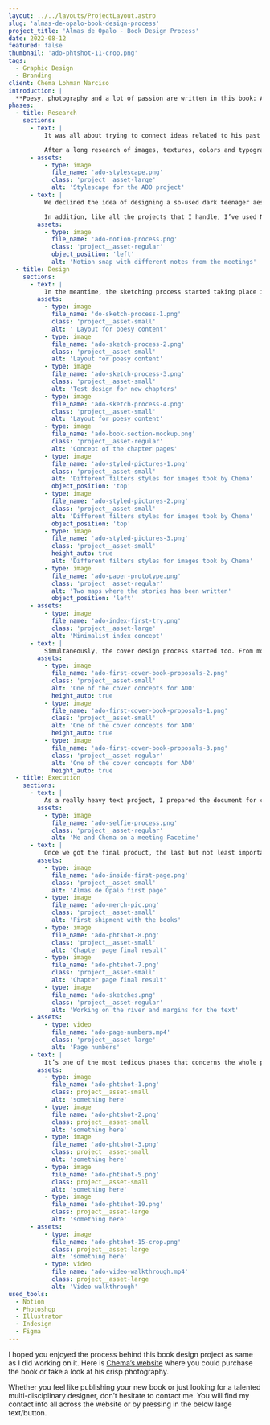```yaml
---
layout: ../../layouts/ProjectLayout.astro
slug: 'almas-de-opalo-book-design-process'
project_title: 'Almas de Opalo - Book Design Process'
date: 2022-08-12
featured: false
thumbnail: 'ado-phtshot-11-crop.png'
tags:
  - Graphic Design
  - Branding
client: Chema Lohman Narciso
introduction: |
  **Poesy, photography and a lot of passion are written in this book: Almas de Opalo (Opal’s souls). Chema Lohman Narciso (Chema for friends), a talented writer, enjoying every time he has the opportunity to simple, writing down his thoughts and feelings trying to share them with people that surround him; ended releasing his first hand-carrying book, confiding its design process in me. So, what a better challenge to test my book design skills mixed with different knowledge from all my fields than building that tiny but plenty of emotions pocketbook.**
phases:
  - title: Research
    sections:
      - text: |
          It was all about trying to connect ideas related to his past and graphically trying to express the content of his stories in an abstract way. We had a long initial Onboarding meeting, concreting all the requirements for the project and trying to filter as much as possible to make the research phase easy-going.

          After a long research of images, textures, colors and typographies, I’ve created a stylescape with all the essence of the project trying to show to the client the same point of view that I had and then mixing opinions for creating the unique project’s creative direction to follow.
      - assets:
          - type: image
            file_name: 'ado-stylescape.png'
            class: 'project__asset-large'
            alt: 'Stylescape for the ADO project'
      - text: |
          We declined the idea of designing a so-used dark teenager aesthetic, and tried to experiment more with big headers and broken layouts, mixing what works with a pinch of experimentation.

          In addition, like all the projects that I handle, I’ve used Notion for organizing, tracking and managing them, from the very early phase of the project until the end.
        assets:
          - type: image
            file_name: 'ado-notion-process.png'
            class: 'project__asset-regular'
            object_position: 'left'
            alt: 'Notion snap with different notes from the meetings'
  - title: Design
    sections:
      - text: |
          In the meantime, the sketching process started taking place into creating different layouts for the various pages and sections of the book. Trying different page sizes, comparing them with other similar pocketbooks size, and printing them for a better perspective on how they will really look on hands.
        assets:
          - type: image
            file_name: 'do-sketch-process-1.png'
            class: 'project__asset-small'
            alt: ' Layout for poesy content'
          - type: image
            file_name: 'ado-sketch-process-2.png'
            class: 'project__asset-small'
            alt: 'Layout for poesy content'
          - type: image
            file_name: 'ado-sketch-process-3.png'
            class: 'project__asset-small'
            alt: 'Test design for new chapters'
          - type: image
            file_name: 'ado-sketch-process-4.png'
            class: 'project__asset-small'
            alt: 'Layout for poesy content'
          - type: image
            file_name: 'ado-book-section-mockup.png'
            class: 'project__asset-regular'
            alt: 'Concept of the chapter pages'
          - type: image
            file_name: 'ado-styled-pictures-1.png'
            class: 'project__asset-small'
            alt: 'Different filters styles for images took by Chema'
            object_position: 'top'
          - type: image
            file_name: 'ado-styled-pictures-2.png'
            class: 'project__asset-small'
            alt: 'Different filters styles for images took by Chema'
            object_position: 'top'
          - type: image
            file_name: 'ado-styled-pictures-3.png'
            class: 'project__asset-small'
            height_auto: true
            alt: 'Different filters styles for images took by Chema'
          - type: image
            file_name: 'ado-paper-prototype.png'
            class: 'project__asset-regular'
            alt: 'Two maps where the stories has been written'
            object_position: 'left'
      - assets:
          - type: image
            file_name: 'ado-index-first-try.png'
            class: 'project__asset-large'
            alt: 'Minimalist index concept'
      - text: |
          Simultaneously, the cover design process started too. From more simplistic ideas to more sophisticated ones as you can see in the images. The cover design process took about 3 weeks in total. I think it’s not about time but trying and trying different ideas, emptying your mind for a short and then, you will find the right one, for sure.
        assets:
          - type: image
            file_name: 'ado-first-cover-book-proposals-2.png'
            class: 'project__asset-small'
            alt: 'One of the cover concepts for ADO'
            height_auto: true
          - type: image
            file_name: 'ado-first-cover-book-proposals-1.png'
            class: 'project__asset-small'
            alt: 'One of the cover concepts for ADO'
            height_auto: true
          - type: image
            file_name: 'ado-first-cover-book-proposals-3.png'
            class: 'project__asset-regular'
            alt: 'One of the cover concepts for ADO'
            height_auto: true
  - title: Execution
    sections:
      - text: |
          As a really heavy text project, I prepared the document for creating an easy workflow for adding text and automatically creating new pages as needed, with the InDesign flowing text feature. And it really helped me a lot. Nonetheless, I had to do so many tweaks by myself due to the special layout design of the book for getting the desired final result.
        assets:
          - type: image
            file_name: 'ado-selfie-process.png'
            class: 'project__asset-regular'
            alt: 'Me and Chema on a meeting Facetime'
      - text: |
          Once we got the final product, the last but not least important phase started: printing, correcting and paying attention to not passing any little detail that could ruin the work.
        assets:
          - type: image
            file_name: 'ado-inside-first-page.png'
            class: 'project__asset-small'
            alt: 'Almas de Ópalo first page'
          - type: image
            file_name: 'ado-merch-pic.png'
            class: 'project__asset-small'
            alt: 'First shipment with the books'
          - type: image
            file_name: 'ado-phtshot-8.png'
            class: 'project__asset-small'
            alt: 'Chapter page final result'
          - type: image
            file_name: 'ado-phtshot-7.png'
            class: 'project__asset-small'
            alt: 'Chapter page final result'
          - type: image
            file_name: 'ado-sketches.png'
            class: 'project__asset-regular'
            alt: 'Working on the river and margins for the text'
      - assets:
          - type: video
            file_name: 'ado-page-numbers.mp4'
            class: 'project__asset-large'
            alt: 'Page numbers'
      - text: |
          It’s one of the most tedious phases that concerns the whole project, and in this case, as both me and my client were so perfectionists with the little details, it took us longer than expected, but the effort was worth it.
        assets:
          - type: image
            file_name: 'ado-phtshot-1.png'
            class: project__asset-small
            alt: 'something here'
          - type: image
            file_name: 'ado-phtshot-2.png'
            class: project__asset-small
            alt: 'something here'
          - type: image
            file_name: 'ado-phtshot-3.png'
            class: project__asset-small
            alt: 'something here'
          - type: image
            file_name: 'ado-phtshot-5.png'
            class: project__asset-small
            alt: 'something here'
          - type: image
            file_name: 'ado-phtshot-19.png'
            class: project__asset-large
            alt: 'something here'
      - assets:
          - type: image
            file_name: 'ado-phtshot-15-crop.png'
            class: project__asset-large
            alt: 'something here'
          - type: video
            file_name: 'ado-video-walkthrough.mp4'
            class: project__asset-large
            alt: 'Video walkthrough'
used_tools:
  - Notion
  - Photoshop
  - Illustrator
  - Indesign
  - Figma
---
```


I hoped you enjoyed the process behind this book design project as same as I did working on it. Here is [Chema’s website](https://www.lohmannarciso.com) where you could purchase the book or take a look at his crisp photography.

Whether you feel like publishing your new book or just looking for a talented multi-disciplinary designer, don’t hesitate to contact me. You will find my contact info all across the website or by pressing in the below large text/button.
